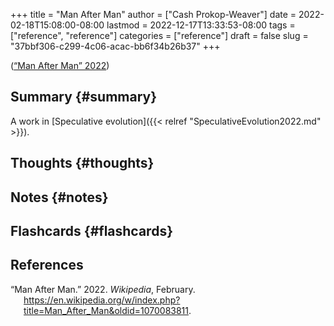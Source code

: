 +++
title = "Man After Man"
author = ["Cash Prokop-Weaver"]
date = 2022-02-18T15:08:00-08:00
lastmod = 2022-12-17T13:33:53-08:00
tags = ["reference", "reference"]
categories = ["reference"]
draft = false
slug = "37bbf306-c299-4c06-acac-bb6f34b26b37"
+++

(<a href="#citeproc_bib_item_1">“Man After Man” 2022</a>)


## Summary {#summary}

A work in [Speculative evolution]({{< relref "SpeculativeEvolution2022.md" >}}).


## Thoughts {#thoughts}


## Notes {#notes}


## Flashcards {#flashcards}

## References

<style>.csl-entry{text-indent: -1.5em; margin-left: 1.5em;}</style><div class="csl-bib-body">
  <div class="csl-entry"><a id="citeproc_bib_item_1"></a>“Man After Man.” 2022. <i>Wikipedia</i>, February. <a href="https://en.wikipedia.org/w/index.php?title=Man_After_Man&oldid=1070083811">https://en.wikipedia.org/w/index.php?title=Man_After_Man&#38;oldid=1070083811</a>.</div>
</div>
